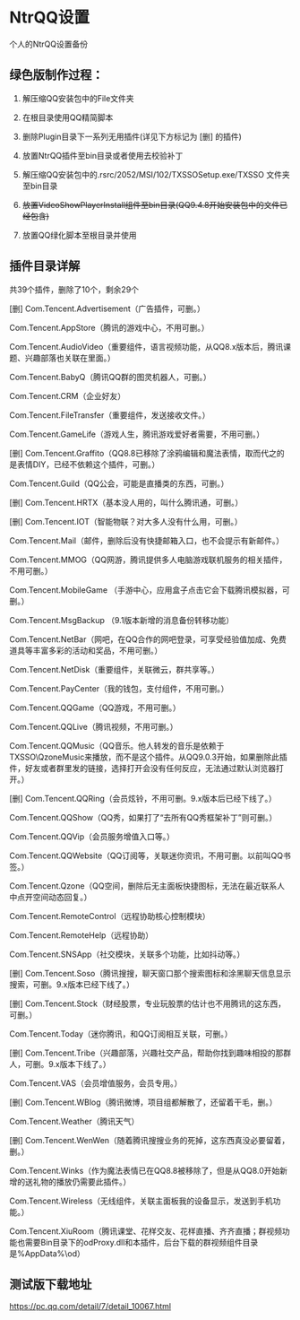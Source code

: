 # NtrQQ设置
个人的NtrQQ设置备份



## 绿色版制作过程：

1. 解压缩QQ安装包中的File文件夹
2. 在根目录使用QQ精简脚本
3. 删除Plugin目录下一系列无用插件(详见下方标记为 [删] 的插件)
4. 放置NtrQQ插件至bin目录或者使用去校验补丁
5. 解压缩QQ安装包中的.rsrc/2052/MSI/102/TXSSOSetup.exe/TXSSO 文件夹至bin目录
6. ~~放置VideoShowPlayerInstall组件至bin目录(QQ9.4.8开始安装包中的文件已经包含)~~

7. 放置QQ绿化脚本至根目录并使用



## 插件目录详解

共39个插件，删除了10个，剩余29个

[删] Com.Tencent.Advertisement（广告插件，可删。）

Com.Tencent.AppStore（腾讯的游戏中心，不用可删。）

Com.Tencent.AudioVideo（重要组件，语言视频功能，从QQ8.x版本后，腾讯课题、兴趣部落也关联在里面。）

Com.Tencent.BabyQ（腾讯QQ群的图灵机器人，可删。）

Com.Tencent.CRM（企业好友）

Com.Tencent.FileTransfer（重要组件，发送接收文件。）

Com.Tencent.GameLife（游戏人生，腾讯游戏爱好者需要，不用可删。）

[删] Com.Tencent.Graffito（QQ8.8已移除了涂鸦编辑和魔法表情，取而代之的是表情DIY，已经不依赖这个插件，可删。）

Com.Tencent.Guild（QQ公会，可能是直播类的东西，可删。）

[删] Com.Tencent.HRTX（基本没人用的，叫什么腾讯通，可删。）

[删] Com.Tencent.IOT（智能物联？对大多人没有什么用，可删。）

Com.Tencent.Mail（邮件，删除后没有快捷邮箱入口，也不会提示有新邮件。）

Com.Tencent.MMOG（QQ网游，腾讯提供多人电脑游戏联机服务的相关插件，不用可删。）

Com.Tencent.MobileGame （手游中心，应用盒子点击它会下载腾讯模拟器，可删。）

Com.Tencent.MsgBackup （9.1版本新增的消息备份转移功能）

Com.Tencent.NetBar（网吧，在QQ合作的网吧登录，可享受经验值加成、免费道具等丰富多彩的活动和奖品，不用可删。）

Com.Tencent.NetDisk（重要组件，关联微云，群共享等。）

Com.Tencent.PayCenter（我的钱包，支付组件，不用可删。）

Com.Tencent.QQGame（QQ游戏，不用可删。）

Com.Tencent.QQLive（腾讯视频，不用可删。）

Com.Tencent.QQMusic（QQ音乐。他人转发的音乐是依赖于TXSSO\QzoneMusic来播放，而不是这个插件。从QQ9.0.3开始，如果删除此插件，好友或者群里发的链接，选择打开会没有任何反应，无法通过默认浏览器打开。）

[删] Com.Tencent.QQRing（会员炫铃，不用可删。9.x版本后已经下线了。）

Com.Tencent.QQShow（QQ秀，如果打了“去所有QQ秀框架补丁”则可删。）

Com.Tencent.QQVip（会员服务增值入口等。）

Com.Tencent.QQWebsite（QQ订阅等，关联迷你资讯，不用可删。以前叫QQ书签。）

Com.Tencent.Qzone（QQ空间，删除后无主面板快捷图标，无法在最近联系人中点开空间动态回复。）

Com.Tencent.RemoteControl（远程协助核心控制模块）

Com.Tencent.RemoteHelp（远程协助）

Com.Tencent.SNSApp（社交模块，关联多个功能，比如抖动等。）

[删] Com.Tencent.Soso（腾讯搜搜，聊天窗口那个搜索图标和涂黑聊天信息显示搜索，可删。9.x版本已经下线了。）

[删] Com.Tencent.Stock（财经股票，专业玩股票的估计也不用腾讯的这东西，可删。）

Com.Tencent.Today（迷你腾讯，和QQ订阅相互关联，可删。）

[删] Com.Tencent.Tribe（兴趣部落，兴趣社交产品，帮助你找到趣味相投的那群人，可删。9.x版本下线了。）

Com.Tencent.VAS（会员增值服务，会员专用。）

[删] Com.Tencent.WBlog（腾讯微博，项目组都解散了，还留着干毛，删。）

Com.Tencent.Weather（腾讯天气）

[删] Com.Tencent.WenWen（随着腾讯搜搜业务的死掉，这东西真没必要留着，删。）

Com.Tencent.Winks（作为魔法表情已在QQ8.8被移除了，但是从QQ8.0开始新增的送礼物的播放仍需要此插件。）

Com.Tencent.Wireless（无线组件，关联主面板我的设备显示，发送到手机功能。）

Com.Tencent.XiuRoom（腾讯课堂、花样交友、花样直播、齐齐直播；群视频功能也需要Bin目录下的odProxy.dll和本插件，后台下载的群视频组件目录是%AppData%\od）



## 测试版下载地址

https://pc.qq.com/detail/7/detail_10067.html